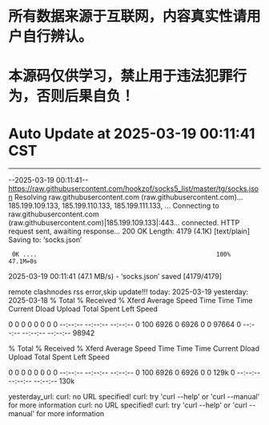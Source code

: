 # 所有数据来源于互联网，内容真实性请用户自行辨认。

# 本源码仅供学习，禁止用于违法犯罪行为，否则后果自负！

# Auto Update  at 2025-03-19 00:11:41 CST
------------------------------------------------
--2025-03-19 00:11:41--  https://raw.githubusercontent.com/hookzof/socks5_list/master/tg/socks.json
Resolving raw.githubusercontent.com (raw.githubusercontent.com)... 185.199.109.133, 185.199.110.133, 185.199.111.133, ...
Connecting to raw.githubusercontent.com (raw.githubusercontent.com)|185.199.109.133|:443... connected.
HTTP request sent, awaiting response... 200 OK
Length: 4179 (4.1K) [text/plain]
Saving to: ‘socks.json’

     0K ....                                                  100% 47.1M=0s

2025-03-19 00:11:41 (47.1 MB/s) - ‘socks.json’ saved [4179/4179]

remote clashnodes rss error,skip update!!!
today: 2025-03-19
yesterday: 2025-03-18
  % Total    % Received % Xferd  Average Speed   Time    Time     Time  Current
                                 Dload  Upload   Total   Spent    Left  Speed
  0     0    0     0    0     0      0      0 --:--:-- --:--:-- --:--:--     0100  6926    0  6926    0     0  97664      0 --:--:-- --:--:-- --:--:-- 98942

  % Total    % Received % Xferd  Average Speed   Time    Time     Time  Current
                                 Dload  Upload   Total   Spent    Left  Speed
  0     0    0     0    0     0      0      0 --:--:-- --:--:-- --:--:--     0100  6926    0  6926    0     0   129k      0 --:--:-- --:--:-- --:--:--  130k

yesterday_url:
curl: no URL specified!
curl: try 'curl --help' or 'curl --manual' for more information
curl: no URL specified!
curl: try 'curl --help' or 'curl --manual' for more information
